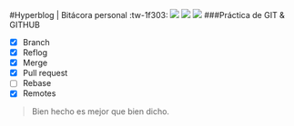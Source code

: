 #Hyperblog | Bitácora personal :tw-1f303:
![](https://img.shields.io/badge/V1.0-BETA-blue) ![](https://img.shields.io/github/followers/JAVIERMISAT?label=S%C3%8DGUEME&style=social) ![](https://img.shields.io/twitter/follow/JAVIERMISAT?style=social)
###Práctica de GIT & GITHUB
- [x] Branch
- [x] Reflog
- [x] Merge
- [x] Pull request
- [ ] Rebase
- [x] Remotes

>Bien hecho es mejor que bien dicho.